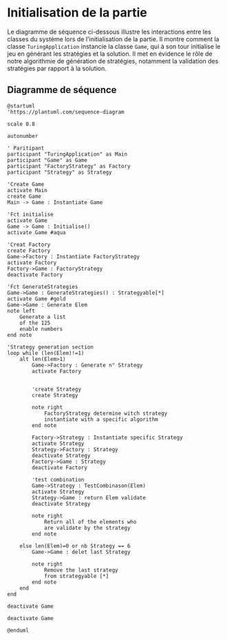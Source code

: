 # Initialisation de la partie

<primary-label ref="diagram"/>

Le diagramme de séquence ci-dessous illustre les interactions entre les classes du système lors de l'initialisation de la partie. Il montre comment la classe `TuringApplication` instancie la classe `Game`, qui à son tour initialise le jeu en générant les stratégies et la solution.
Il met en évidence le rôle de notre algorithmie de génération de stratégies, notamment la validation des stratégies par rapport à la solution.

## Diagramme de séquence

<secondary-label ref="comportemental"/>

```plantuml
@startuml
'https://plantuml.com/sequence-diagram

scale 0.8

autonumber

' Paritipant
participant "TuringApplication" as Main
participant "Game" as Game
participant "FactoryStrategy" as Factory
participant "Strategy" as Strategy

'Create Game
activate Main
create Game
Main -> Game : Instantiate Game

'Fct initialise
activate Game
Game -> Game : Initialise()
activate Game #aqua

'Creat Factory
create Factory
Game->Factory : Instantiate FactoryStrategy
activate Factory
Factory->Game : FactoryStrategy
deactivate Factory

'Fct GenerateStrategies
Game->Game : GenerateStrategies() : Strategyable[*]
activate Game #gold
Game->Game : Generate Elem
note left
    Generate a list
    of the 125
    enable numbers
end note

'Strategy generation section
loop while (len(Elem)!=1)
    alt len(Elem>1)
        Game->Factory : Generate n° Strategy
        activate Factory


        'create Strategy
        create Strategy

        note right
            FactoryStrategy determine witch strategy
            instantiate with a specific algorithm
        end note

        Factory->Strategy : Instantiate specific Strategy
        activate Strategy
        Strategy->Factory : Strategy
        deactivate Strategy
        Factory->Game : Strategy
        deactivate Factory

        'test combination
        Game->Strategy : TestCombinason(Elem)
        activate Strategy
        Strategy->Game : return Elem validate
        deactivate Strategy

        note right
            Return all of the elements who
            are validate by the strategy
        end note

    else len(Elem)=0 or nb Strategy == 6
        Game->Game : delet last Strategy

        note right
            Remove the last strategy
            from strategyable [*]
        end note
    end
end

deactivate Game

deactivate Game

@enduml
```


